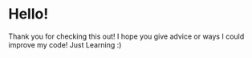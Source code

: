 # Hello!
Thank you for checking this out!
I hope you give advice or ways I could improve my code!
Just Learning :)
